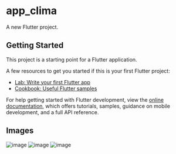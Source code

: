 # app_clima

A new Flutter project.

## Getting Started

This project is a starting point for a Flutter application.

A few resources to get you started if this is your first Flutter project:

- [Lab: Write your first Flutter app](https://docs.flutter.dev/get-started/codelab)
- [Cookbook: Useful Flutter samples](https://docs.flutter.dev/cookbook)

For help getting started with Flutter development, view the
[online documentation](https://docs.flutter.dev/), which offers tutorials,
samples, guidance on mobile development, and a full API reference.

## Images

![image](https://github.com/02julio04/AppClima/assets/86692352/d7d6404e-09b3-450e-8c6c-827619f64ac8)
![image](https://github.com/02julio04/AppClima/assets/86692352/3fefcc57-3a75-4088-ac88-b22fb8dc47f2)
![image](https://github.com/02julio04/AppClima/assets/86692352/66a92578-545a-4291-ba31-77326103d7f1)



